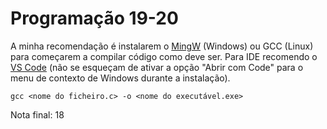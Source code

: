 # Programação 19-20

A minha recomendação é instalarem o [MingW](https://sourceforge.net/projects/mingw/) (Windows) ou GCC (Linux) para começarem a compilar código como deve ser. Para IDE recomendo o [VS Code](https://code.visualstudio.com/download) (não se esqueçam de ativar a opção "Abrir com Code" para o menu de contexto de Windows durante a instalação).

`gcc <nome do ficheiro.c> -o <nome do executável.exe>`

Nota final: 18